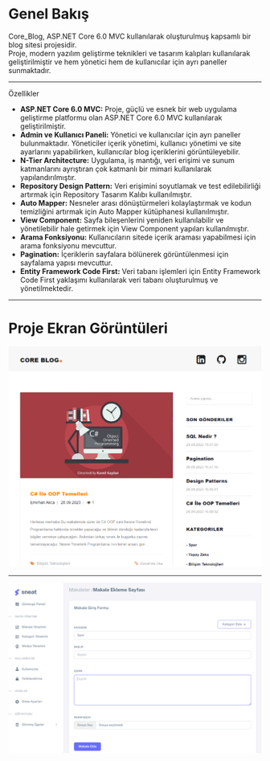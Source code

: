 <h1>Genel Bakış</h1>
Core_Blog, ASP.NET Core 6.0 MVC kullanılarak oluşturulmuş kapsamlı bir blog sitesi projesidir. 
<br>
Proje, modern yazılım geliştirme teknikleri ve tasarım kalıpları kullanılarak geliştirilmiştir ve hem yönetici hem de kullanıcılar için ayrı paneller sunmaktadır.

<hr>
Özellikler
<ul type="disc">
    <li><b>ASP.NET Core 6.0 MVC:</b> Proje, güçlü ve esnek bir web uygulama geliştirme platformu olan ASP.NET Core 6.0 MVC kullanılarak geliştirilmiştir.</li>
    <li><b>Admin ve Kullanıcı Paneli:</b> Yönetici ve kullanıcılar için ayrı paneller bulunmaktadır. Yöneticiler içerik yönetimi, kullanıcı yönetimi ve site ayarlarını yapabilirken, kullanıcılar blog içeriklerini görüntüleyebilir.</li>
    <li><b>N-Tier Architecture:</b> Uygulama, iş mantığı, veri erişimi ve sunum katmanlarını ayrıştıran çok katmanlı bir mimari kullanılarak yapılandırılmıştır.</li>
    <li><b>Repository Design Pattern:</b> Veri erişimini soyutlamak ve test edilebilirliği artırmak için Repository Tasarım Kalıbı kullanılmıştır.</li>
    <li><b>Auto Mapper:</b> Nesneler arası dönüştürmeleri kolaylaştırmak ve kodun temizliğini artırmak için Auto Mapper kütüphanesi kullanılmıştır.</li>
    <li><b>View Component:</b> Sayfa bileşenlerini yeniden kullanılabilir ve yönetilebilir hale getirmek için View Component yapıları kullanılmıştır.</li>
    <li><b>Arama Fonksiyonu:</b> Kullanıcıların sitede içerik araması yapabilmesi için arama fonksiyonu mevcuttur.</li>
    <li><b>Pagination:</b> İçeriklerin sayfalara bölünerek görüntülenmesi için sayfalama yapısı mevcuttur.</li>
    <li><b>Entity Framework Code First:</b> Veri tabanı işlemleri için Entity Framework Code First yaklaşımı kullanılarak veri tabanı oluşturulmuş ve yönetilmektedir.</li>
</ul>
<hr>
<h1>Proje Ekran Görüntüleri</h1> 
<img src="https://raw.githubusercontent.com/GutsSword/Core_Blog/master/Screenshot_3.png" width="auto">
<hr>
<img src="https://raw.githubusercontent.com/GutsSword/Core_Blog/master/Screenshot_4.png" width="auto">
<br>
